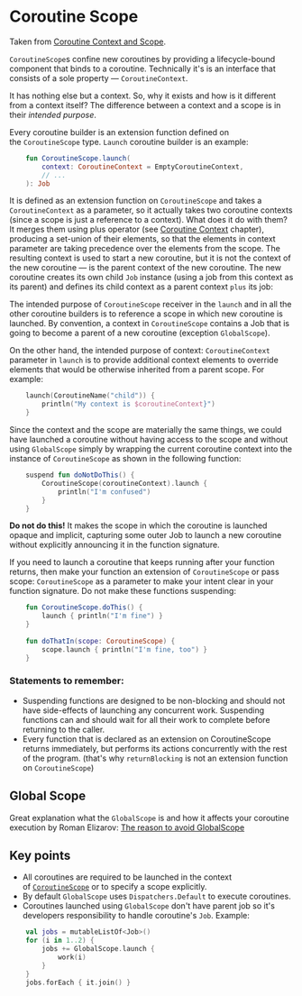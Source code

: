 # Coroutine Scope
Taken from [Coroutine Context and Scope](https://medium.com/@elizarov/coroutine-context-and-scope-c8b255d59055#8293).

`CoroutineScope`s confine new coroutines by providing a lifecycle-bound component that binds to a coroutine. Technically it's is an interface that consists of a sole property — `CoroutineContext`. 

It has nothing else but a context. So, why it exists and how is it different from a context itself? The difference between a context and a scope is in their *intended purpose*.

Every coroutine builder is an extension function defined on the `CoroutineScope` type. `Launch` coroutine builder is an example:
```kotlin
    fun CoroutineScope.launch(
        context: CoroutineContext = EmptyCoroutineContext,
        // ...
    ): Job
```
It is defined as an extension function on `CoroutineScope` and takes a `CoroutineContext` as a parameter, so it actually takes two coroutine contexts (since a scope is just a reference to a context). What does it do with them? It merges them using plus operator (see [Coroutine Context](https://www.notion.so/1d06521b-f797-48ed-ba8f-a2397b87660b) chapter), producing a set-union of their elements, so that the elements in context parameter are taking precedence over the elements from the scope. The resulting context is used to start a new coroutine, but it is not the context of the new coroutine — is the parent context of the new coroutine. The new coroutine creates its own child `Job` instance (using a job from this context as its parent) and defines its child context as a parent context `plus` its job:

[](https://www.notion.so/ffb5021cb7e5441e86876407b79f09ce#d71914560d4a4ecc93ccb6dab9b25d2b)

The intended purpose of `CoroutineScope` receiver in the `launch` and in all the other coroutine builders is to reference a scope in which new coroutine is launched. By convention, a context in `CoroutineScope` contains a Job that is going to become a parent of a new coroutine (exception `GlobalScope`).

On the other hand, the intended purpose of context: `CoroutineContext` parameter in `launch` is to provide additional context elements to override elements that would be otherwise inherited from a parent scope. For example:
```kotlin
    launch(CoroutineName("child")) {
        println("My context is $coroutineContext}")        
    }
```
Since the context and the scope are materially the same things, we could have launched a coroutine without having access to the scope and without using `GlobalScope` simply by wrapping the current coroutine context into the instance of `CoroutineScope` as shown in the following function:
```kotlin
    suspend fun doNotDoThis() {
        CoroutineScope(coroutineContext).launch {
            println("I'm confused")
        }
    }
```
**Do not do this!** It makes the scope in which the coroutine is launched opaque and implicit, capturing some outer Job to launch a new coroutine without explicitly announcing it in the function signature.

If you need to launch a coroutine that keeps running after your function returns, then make your function an extension of `CoroutineScope` or pass scope: `CoroutineScope` as a parameter to make your intent clear in your function signature. Do not make these functions suspending:
```kotlin
    fun CoroutineScope.doThis() {
        launch { println("I'm fine") }
    }
    
    fun doThatIn(scope: CoroutineScope) {
        scope.launch { println("I'm fine, too") }
    }
```
### Statements to remember:

- Suspending functions are designed to be non-blocking and should not have side-effects of launching any concurrent work. Suspending functions can and should wait for all their work to complete before returning to the caller.
- Every function that is declared as an extension on CoroutineScope returns immediately, but performs its actions concurrently with the rest of the program. (that's why `returnBlocking` is not an extension function on `CoroutineScope`)

## Global Scope

Great explanation what the `GlobalScope` is and how it affects your coroutine execution by Roman Elizarov: [The reason to avoid GlobalScope](https://medium.com/@elizarov/the-reason-to-avoid-globalscope-835337445abc)

## Key points

- All coroutines are required to be launched in the context of [`CoroutineScope`](https://kotlin.github.io/kotlinx.coroutines/kotlinx-coroutines-core/kotlinx.coroutines/-coroutine-scope/index.html) or to specify a scope explicitly.
- By default `GlobalScope` uses `Dispatchers.Default` to execute coroutines.
- Coroutines launched using `GlobalScope` don't have parent job so it's developers responsibility to handle coroutine's `Job`. Example:
```kotlin
    val jobs = mutableListOf<Job>()
    for (i in 1..2) {
        jobs += GlobalScope.launch {
            work(i)
        }
    }
    jobs.forEach { it.join() }
```
